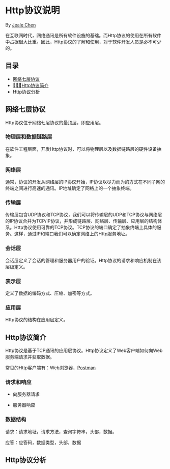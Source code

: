 # Http协议说明

By [Jeale Chen](https://github.com/chenjilan123)

在互联网时代，网络通讯是所有软件设施的基础。而Http协议的使用在所有软件中占据很大比重。因此，Http协议的了解和使用，对于软件开发人员是必不可少的。

## 目录

* [网络七层协议](#网络七层协议)
* [Http协议简介](#Http协议简介)
* [Http协议分析](#Http协议分析)

## 网络七层协议

Http协议位于网络七层协议的最顶层，即应用层。

### 物理层和数据链路层
在软件工程层面，开发Http协议时，可以将物理层以及数据链路层的硬件设备抽象。

### 网络层
通常，协议的开发从网络层的IP协议开始，IP协议以尽力而为的方式在不同子网的终端之间进行高速的通讯。IP地址确定了网络上的一个抽象终端。

### 传输层
传输层包含UDP协议和TCP协议，我们可以将传输层的UDP和TCP协议与网络层的IP协议合并为TCP/IP协议，并形成链路层、网络层、传输层、应用层的结构体系。Http协议使用可靠的TCP协议。TCP协议的端口确定了抽象终端上具体的服务。这样，通过IP和端口我们可以确定网络上的Http服务地址。

### 会话层
会话层定义了会话的管理和服务器用户的验证。Http协议的请求和响应机制在该层级定义。

### 表示层
定义了数据的编码方式、压缩、加密等方式。

### 应用层
Http协议的结构在应用层定义。

## Http协议简介

Http协议是基于TCP通讯的应用层协议。Http协议定义了Web客户端如何向Web服务端请求并获取数据。

常见的Http客户端有：Web浏览器，[Postman](https://www.postman.com)

### 请求和响应

* 向服务器请求

* 服务器响应

### 数据结构
请求：请求地址，请求方法，查询字符串，头部，数据。

应答：应答码，数据类型，头部，数据

## Http协议分析

